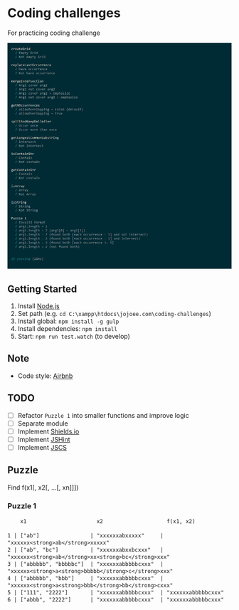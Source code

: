 # Coding challenges
For practicing coding challenge

![Screenshot](https://raw.githubusercontent.com/jojoee/coding-challenges/master/screenshot/screenshot1.jpg "Screenshot")

## Getting Started
1. Install [Node.js](https://nodejs.org/en/)
2. Set path (e.g. `cd C:\xampp\htdocs\jojoee.com\coding-challenges`)
3. Install global: `npm install -g gulp`
4. Install dependencies: `npm install`
5. Start: `npm run test.watch` (to develop)

## Note
- Code style: [Airbnb](https://github.com/airbnb/javascript)

## TODO
- [ ] Refactor `Puzzle 1` into smaller functions and improve logic
- [ ] Separate module
- [ ] Implement [Shields.io](http://shields.io/)
- [ ] Implement [JSHint](http://jshint.com/)
- [ ] Implement [JSCS](http://jscs.info/)

## Puzzle
Find f(x1[, x2[, ...[, xn]]])

### Puzzle 1
```
    x1                      x2                    f(x1, x2)

1 | ["ab"]                | "xxxxxxabxxxxx"     | "xxxxxx<strong>ab</strong>xxxxx"
2 | ["ab", "bc"]          | "xxxxxxabxxbcxxx"   | "xxxxxx<strong>ab</strong>xx<strong>bc</strong>xxx"
3 | ["abbbbb", "bbbbbc"]  | "xxxxxxabbbbbcxxx"  | "xxxxxx<strong>a<strong>bbbbb</strong>c</strong>xxx"
4 | ["abbbbb", "bbb"]     | "xxxxxxabbbbbcxxx"  | "xxxxxx<strong>a<strong>bbb</strong>bb</strong>cxxx"
5 | ["111", "2222"]       | "xxxxxxabbbbbcxxx"  | "xxxxxxabbbbbcxxx"
6 | ["abbb", "2222"]      | "xxxxxxabbbbbcxxx"  | "xxxxxxabbbbbcxxx"
```
